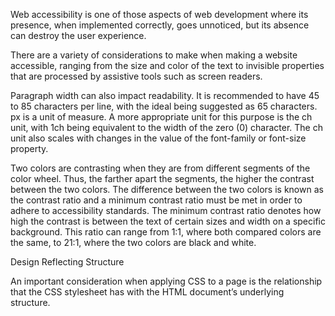 Web accessibility is one of those aspects of web development where its presence, when implemented correctly, goes unnoticed, but its absence can destroy the user experience.

There are a variety of considerations to make when making a website accessible, ranging from the size and color of the text to invisible properties that are processed by assistive tools such as screen readers.

Paragraph width can also impact readability. It is recommended to have 45 to 85 characters per line, with the ideal being suggested as 65 characters. px is a unit of measure. A more appropriate unit for this purpose is the ch unit, with 1ch being equivalent to the width of the zero (0) character. The ch unit also scales with changes in the value of the font-family or font-size property.

Two colors are contrasting when they are from different segments of the color wheel. Thus, the farther apart the segments, the higher the contrast between the two colors. The difference between the two colors is known as the contrast ratio and a minimum contrast ratio must be met in order to adhere to accessibility standards. The minimum contrast ratio denotes how high the contrast is between the text of certain sizes and width on a specific background. This ratio can range from 1:1, where both compared colors are the same, to 21:1, where the two colors are black and white.

Design Reflecting Structure

An important consideration when applying CSS to a page is the relationship that the CSS stylesheet has with the HTML document’s underlying structure.
